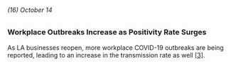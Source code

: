 ###### (16) October 14

### Workplace Outbreaks Increase as Positivity Rate Surges

As LA businesses reopen, more workplace COVID-19 outbreaks are being reported, leading to an increase in the transmission rate as well [[3]](https://www.nbclosangeles.com/news/local/a-coronavirus-timeline/2334100/).